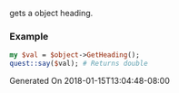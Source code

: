 gets a object heading.
### Example

```perl
my $val = $object->GetHeading();
quest::say($val); # Returns double
```


Generated On 2018-01-15T13:04:48-08:00